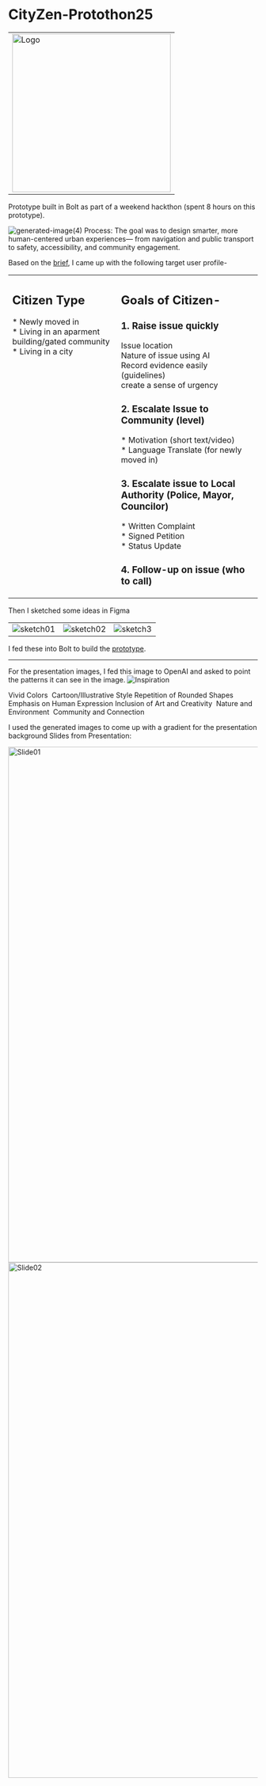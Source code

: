 # CityZen-Protothon25
<table>
    <td text-align:center>
<img width="320" alt="Logo" src="https://github.com/user-attachments/assets/49da6311-63fe-4360-b883-6fe6a52ec5b3" />
    </td>
</table>

Prototype built in Bolt as part of a weekend hackthon (spent 8 hours on this prototype).


![generated-image(4)](https://github.com/user-attachments/assets/89575805-6ba6-4093-b9dc-6995cadd281d)
Process:
The goal was to design smarter, more human-centered urban experiences— from navigation and public transport to safety, accessibility, and community engagement.

Based on the <a href="https://doc.clickup.com/26455927/p/h/t7bvq-4251/f677b716e286242/t7bvq-4491">brief</a>, I came up with the following target user profile-
<table style="width:100%">
  <tr valign="top">
    <td>
      <h2>Citizen Type</h2>
      <p>
        * Newly moved in <br>
        * Living in an aparment building/gated community <br>
        * Living in a city <br>
      </p>
    </td>
    <td>
      <h2>
        Goals of Citizen-
      </h2>
<p>
<h3> 1. Raise issue quickly </h3>
  Issue location <br>
  Nature of issue using AI <br>
  Record evidence easily (guidelines) <br>
  create a sense of urgency

<h3> 2. Escalate Issue to Community (level) </h3>
* Motivation (short text/video) <br>
* Language Translate (for newly moved in) <br>

<h3> 3. Escalate issue to Local Authority (Police, Mayor, Councilor) </h3>
* Written Complaint <br>
* Signed Petition <br>
* Status Update <br>

<h3> 4. Follow-up on issue (who to call) </h3>
</p>
    </td>
  </tr>
</table>


Then I sketched some ideas in Figma
<table>
<tr valign="top">
<td><img src="https://github.com/user-attachments/assets/c3ced198-bf78-4b21-a916-0b6d71f6cf3e" alt="sketch01"></td>
<td><img src="https://github.com/user-attachments/assets/983e7422-0dc1-44bb-bc7e-7985ecc61ea9" alt="sketch02"></td>
<td><img src="https://github.com/user-attachments/assets/b40d8e78-4295-4d5d-9d96-1ac46a3b485d" alt="sketch3"></td>
</tr>
</table>

I fed these into Bolt to build the <a href="https://illustrious-yeot-4920fa.netlify.app/">prototype</a>.

---------------------------

For the presentation images, I fed this image to OpenAI and asked to point the patterns it can see in the image.
![Inspiration](https://github.com/user-attachments/assets/16571c04-3b2d-4ca3-a8c0-97ee3daf8450)

Vivid Colors 
Cartoon/Illustrative Style
Repetition of Rounded Shapes
Emphasis on Human Expression
Inclusion of Art and Creativity 
Nature and Environment 
Community and Connection


I used the generated images to come up with a gradient for the presentation background
Slides from Presentation:

<img width="1042" alt="Slide01" src="https://github.com/user-attachments/assets/cfae0088-1f49-429a-8e0b-225385edbfd3" />
<img width="1042" alt="Slide02" src="https://github.com/user-attachments/assets/33d752c5-c8e6-42ac-b4ef-de4b9c6d9a78" />



